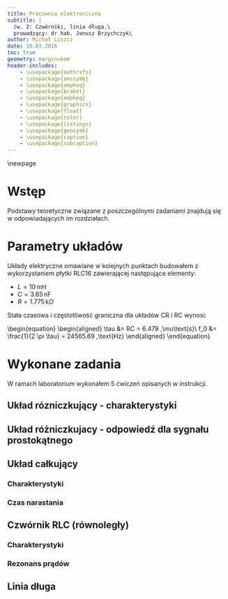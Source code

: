 ```yaml
---
title: Pracownia elektroniczna
subtitle: |
  ćw. 2: Czwórniki, linia długa.\
  prowadzący: dr hab. Janusz Brzychczyk\
author: Michał Liszcz
date: 18.03.2016
toc: true
geometry: margin=6em
header-includes:
    - \usepackage{mathrsfs}
    - \usepackage{amssymb}
    - \usepackage{empheq}
    - \usepackage{braket}
    - \usepackage{empheq}
    - \usepackage{graphicx}
    - \usepackage{float}
    - \usepackage{color}
    - \usepackage{listings}
    - \usepackage{gensymb}
    - \usepackage{caption}
    - \usepackage{subcaption}
---
```


\newpage

# Wstęp

Podstawy teoretyczne związane z poszczególnymi zadaniami znajdują się w
odpowiadających im rozdziałach.

# Parametry układów

Układy elektryczne omawiane w kolejnych punktach budowałem z wykorzystaniem
płytki RLC16 zawierającej następujące elementy:

* $L = 10 \,\text{mH}$
* $C = 3.65 \,\text{nF}$
* $R = 1.775 \,\text{k}\Omega$

Stała czasowa i częstotliwość graniczna dla układów CR i RC wynosi:

\begin{equation}
\begin{aligned}
\tau &= RC = 6.479 \,\mu\text{s}\\
f_0 &= \frac{1}{2 \pi \tau} = 24565.69 \,\text{Hz}
\end{aligned}
\end{equation}

# Wykonane zadania

W ramach laboratorium wykonałem 5 ćwiczeń opisanych w instrukcji.

## Układ rózniczkujący - charakterystyki

## Układ różniczkujacy - odpowiedź dla sygnału prostokątnego

## Układ całkujący

### Charakterystyki

### Czas narastania

## Czwórnik RLC (równoległy)

### Charakterystyki

### Rezonans prądów

## Linia długa

